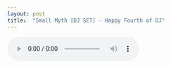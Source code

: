 ```yaml
---
layout: post
title:  "Small Myth [DJ SET] - Happy Fourth of DJ"
---
```


<audio controls="controls" src="/dl/ripper/Small%20Myth%20-%20Fourth%20of%20DJ.mp3">
